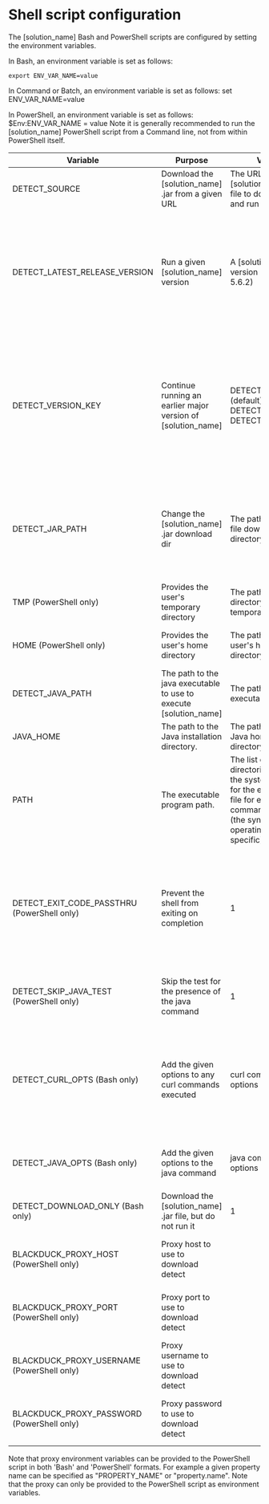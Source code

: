 # Shell script configuration

The [solution_name] Bash and PowerShell scripts are configured by setting the environment variables.

In Bash, an environment variable is set as follows:

    export ENV_VAR_NAME=value

In Command or Batch, an environment variable is set as follows:
    set ENV_VAR_NAME=value

In PowerShell, an environment variable is set as follows:
    $Env:ENV_VAR_NAME = value
Note it is generally recommended to run the [solution_name] PowerShell script from a Command line, not from within PowerShell itself.

| Variable             | Purpose                                             | Value           | Notes                                      |
| -------------------- | --------------------------------------------------- | --------------- | ------------------------------------------ |
| DETECT_SOURCE        | Download the [solution_name] .jar from a given URL |  The URL of the [solution_name] .jar file to download and run |                                            |
| DETECT_LATEST_RELEASE_VERSION | Run a given [solution_name] version |  A [solution_name] version (example: 5.6.2) | If you would like to run a [solution_name] version other than the latest, set DETECT_LATEST_RELEASE_VERSION to the [solution_name] version you would like to run (for example: 5.6.2). DETECT_SOURCE has precedence over DETECT_LATEST_RELEASE_VERSION. You can see the available [solution_name] versions in [binary_repo_url_project]. |
| DETECT_VERSION_KEY | Continue running an earlier major version of [solution_name] | DETECT_LATEST (default), DETECT_LATEST_5, DETECT_LATEST_4 | If neither DETECT_SOURCE nor DETECT_LATEST_RELEASE_VERSION is specified, the script will use the version key to query Artifactory for the correct version to download. By default it will look for DETECT_LATEST, however the [solution_name] artifactory also includes keys for (some of) the major versions of [solution_name] such as DETECT_LATEST_4. You can view the available values for DETECT_VERSION_KEY in [binary_repo_url_project]. |
| DETECT_JAR_PATH | Change the [solution_name] .jar download dir | The path to the .jar file download directory | If DETECT_JAR_PATH is provided, the script will use this location when downloading and running detect. The location of the jar will be DETECT_JAR_PATH/[project_name]-{version}.jar. The Bash script will default to '{user home directory}/synopsys-detect/download' if no option is specified. |
| TMP (PowerShell only) | Provides the user's temporary directory | The path to a directory for temporary files | If DETECT_JAR_PATH is not provided, the script will use the environment 'TMP' variable as the folder for the [solution_name] .jar path. |
| HOME (PowerShell only) | Provides the user's home directory | The path to the user's home directory | If DETECT_JAR_PATH is not provided and no 'TMP' variable can be found, the '$HOME/tmp' folder will be used for the [solution_name] jar path. |
| DETECT_JAVA_PATH | The path to the java executable to use to execute [solution_name] | The path to the java executable file | |
| JAVA_HOME | The path to the Java installation directory. | The path to the Java home directory. | If DETECT_JAVA_PATH is not set, and JAVA_HOME is set, the script will execute $JAVA_HOME/bin/java. |
| PATH | The executable program path. | The list of directories in which the system looks for the executable file for each command executed (the syntax is operating system-specific). | If neither  DETECT_JAVA_PATH nor JAVA_HOME are set, the script assumes the directory containing the java executable file is on the path. |
| DETECT_EXIT_CODE_PASSTHRU (PowerShell only) | Prevent the shell from exiting on completion | 1 | Setting this variable to '1' will cause the script to simply return the exit code but not exit. By default, the [solution_name] PowerShell script will exit with the exit code of [solution_name]. This is desirable because many CI's such as TFS will look at the scripts exit code to decide build status. However it may be undesirable to exit the script in some situations, such as when debugging in a terminal. |
| DETECT_SKIP_JAVA_TEST (PowerShell only) | Skip the test for the presence of the java command |  1 | Setting this variable to '1' causes the script not to ensure that java is on the path. By default the script will attempt to execute "java -version" to ensure that java is available and executable. |
| DETECT_CURL_OPTS (Bash only) | Add the given options to any curl commands executed | curl command options (a string) | Use this variable to add options to the curl command used to download files such as the [solution_name] .jar file. For example, you can use this variable to set proxy settings for curl. The PowerShell script does not support this as it does not use curl. To supply proxy information to the PowerShell you can simply set the [solution_name] proxy settings as environment variables. |
| DETECT_JAVA_OPTS (Bash only) | Add the given options to the java command | java command options (a string) | Use this variable to add options to the java command used to execute [solution_name]. The PowerShell script does not currently support this setting. |
| DETECT_DOWNLOAD_ONLY (Bash only) | Download the [solution_name] .jar file, but do not run it | 1 | Set this variable to 1 to download, but not run, the [solution_name] .jar file. The PowerShell script does not currently support this setting. |
| BLACKDUCK_PROXY_HOST (PowerShell only) | Proxy host to use to download detect | | When set, the PowerShell script will use the configured proxy information to download detect. Supports both environment variable styles (see below). |
| BLACKDUCK_PROXY_PORT (PowerShell only) | Proxy port to use to download detect | | When set, the PowerShell script will use the configured proxy information to download detect. Supports both environment variable styles (see below). |
| BLACKDUCK_PROXY_USERNAME (PowerShell only) | Proxy username to use to download detect | | When set, the PowerShell script will use the configured proxy information to download detect. Supports both environment variable styles (see below). |
| BLACKDUCK_PROXY_PASSWORD (PowerShell only) | Proxy password to use to download detect | | When set, the PowerShell script will use the configured proxy information to download detect. Supports both environment variable styles (see below). |

Note that proxy environment variables can be provided to the PowerShell script in both 'Bash' and 'PowerShell' formats. For example a given property name can be specified as "PROPERTY_NAME" or "property.name".
Note that the proxy can only be provided to the PowerShell script as environment variables.
